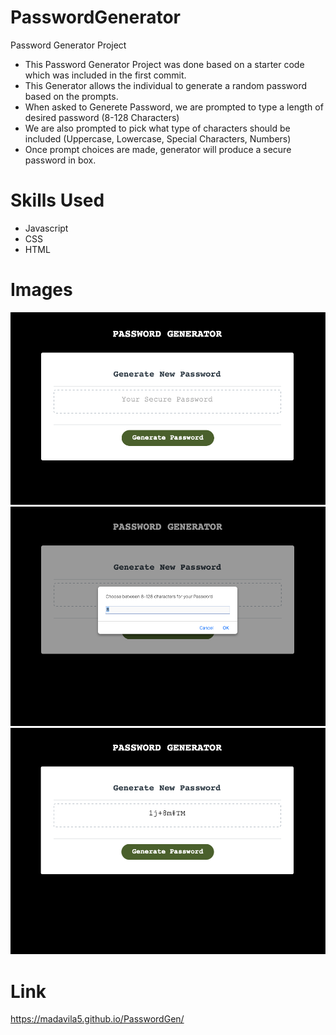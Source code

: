 # PasswordGenerator

Password Generator Project

- This Password Generator Project was done based on a starter code which was included in the first commit. 
- This Generator allows the individual to generate a random password based on the prompts.
- When asked to Generete Password, we are prompted to type a length of desired password (8-128 Characters)
- We are also prompted to pick what type of characters should be included (Uppercase, Lowercase, Special Characters, Numbers)
- Once prompt choices are made, generator will produce a secure password in box.

# Skills Used

- Javascript
- CSS
- HTML

# Images

<img src="Images/Password1.png" alt="Password Generator Initial Screen">
<img src="Images/Password2.png" alt="Password Generator Prompt">
<img src="Images/Password3.png" alt="Password Generator Generated Password">

# Link
https://madavila5.github.io/PasswordGen/ 